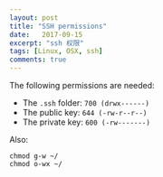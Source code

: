 ```yaml
---
layout: post
title: "SSH permissions"
date:   2017-09-15
excerpt: "ssh 权限"
tags: [Linux, OSX, ssh]
comments: true
---
```


The following permissions are needed:

- The `.ssh` folder: `700 (drwx------)`
- The public key: `644 (-rw-r--r--)`
- The private key: `600 (-rw-------)`

Also:

```Shell
chmod g-w ~/
chmod o-wx ~/
```

